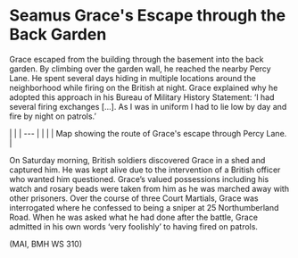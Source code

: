 # Seamus Grace's Escape through the Back Garden

Grace escaped from the building through the basement into the back garden. By
climbing over the garden wall, he reached the nearby Percy Lane. He spent
several days hiding in multiple locations around the neighborhood while firing
on the British at night. Grace explained why he adopted this approach in his
Bureau of Military History Statement: ‘I had several firing exchanges [...]. As
I was in uniform I had to lie low by day and fire by night on patrols.’

  |  | | --- | |  | | Map showing the route of Grace's escape through Percy
Lane. |

On Saturday morning, British soldiers discovered Grace in a shed and captured
him. He was kept alive due to the intervention of a British officer who wanted
him questioned. Grace’s valued possessions including his watch and rosary beads
were taken from him as he was marched away with other prisoners. Over the course
of three Court Martials, Grace was interrogated where he confessed to being a
sniper at 25 Northumberland Road. When he was asked what he had done after the
battle, Grace admitted in his own words ‘very foolishly’ to having fired on
patrols.

(MAI, BMH WS 310)

